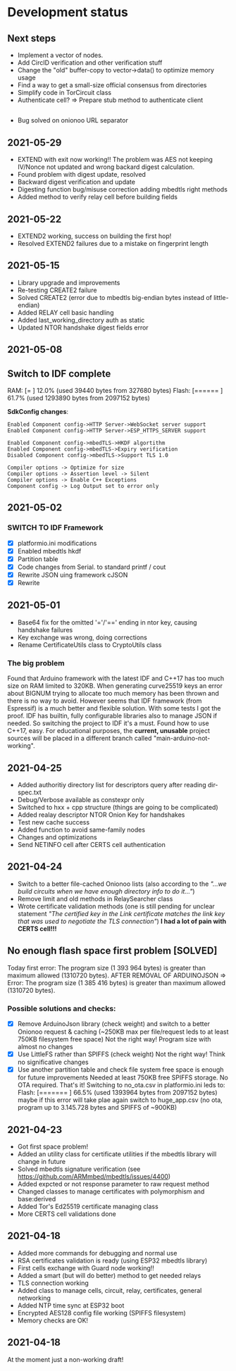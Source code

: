 # Development status

## Next steps
* Implement a vector of nodes.
* Add CircID verification and other verification stuff
* Change the "old" buffer-copy to vector->data() to optimize memory usage
* Find a way to get a small-size official consensus from directories
* Simplify code in TorCircuit class
* Authenticate cell? => Prepare stub method to authenticate client

## 

* Bug solved on onionoo URL separator


## 2021-05-29
* EXTEND with exit now working!! The problem was AES not keeping IV/Nonce not updated and wrong backard digest calculation.
* Found problem with digest update, resolved
* Backward digest verification and update
* Digesting function bug/misuse correction adding mbedtls right methods
* Added method to verify relay cell before building fields

## 2021-05-22

* EXTEND2 working, success on building the first hop!
* Resolved EXTEND2 failures due to a mistake on fingerprint length

## 2021-05-15

* Library upgrade and improvements
* Re-testing CREATE2 failure
* Solved CREATE2 (error due to mbedtls big-endian bytes instead of little-endian)
* Added RELAY cell basic handling
* Added last_working_directory auth as static
* Updated NTOR handshake digest fields error

## 2021-05-08
## Switch to IDF complete
RAM:   [=         ]  12.0% (used 39440 bytes from 327680 bytes)
Flash: [======    ]  61.7% (used 1293890 bytes from 2097152 bytes)

**SdkConfig changes**:

	Enabled Component config->HTTP Server->WebSocket server support
	Enabled Component config->HTTP Server->ESP_HTTPS_SERVER support
	
	Enabled Component config->mbedTLS->HKDF algortithm
	Enabled Component config->mbedTLS->Expiry verification
	Disabled Component config->mbedTLS->Support TLS 1.0

	Compiler options -> Optimize for size
	Compiler options -> Assertion level -> Silent
	Compiler options -> Enable C++ Exceptions
	Component config -> Log Output set to error only

## 2021-05-02
### SWITCH TO IDF Framework
- [x] platformio.ini modifications
- [x] Enabled mbedtls hkdf
- [x] Partition table
- [x] Code changes from Serial. to standard printf / cout
- [x] Rewrite JSON uing framework cJSON
- [x] Rewrite

## 2021-05-01
* Base64 fix for the omitted '='/'==' ending in ntor key, causing handshake failures
* Key exchange was wrong, doing corrections
* Rename CertificateUtils class to CryptoUtils class
### The big problem
Found that Arduino framework with the latest IDF and C++17 has too much size on RAM limited to 320KB. When generating curve25519 keys an error about BIGNUM trying to allocate too much memory has been thrown and there is no way to avoid. 
However seems that IDF framework (from Espressif) is a much better and flexible solution. With some tests I got the proof. IDF has builtin, fully configurable libraries also to manage JSON if needed. So switching the project to IDF it's a must. Found how to use C++17, easy.
For educational purposes, the **current, unusable** project sources will be placed in a different branch called "main-arduino-not-working".

## 2021-04-25
* Added authoritiy directory list for descriptors query after reading dir-spec.txt
* Debug/Verbose available as constexpr only
* Switched to hxx + cpp structure (things are going to be complicated)
* Added realay descriptor NTOR Onion Key for handshakes
* Test new cache success
* Added function to avoid same-family nodes
* Changes and optimizations
* Send NETINFO cell after CERTS cell authentication

## 2021-04-24

* Switch to a better file-cached Onionoo lists (also according to the *"...we build circuits when we have enough directory info to do it..."*)
* Remove limit and old methods in RelaySearcher class
* Wrote certificate validation methods (one is still pending for unclear statement _"The certified key in the Link certificate matches the link key that was used to negotiate the TLS connection"_) **I had a lot of pain with CERTS cell!!!**


## No enough flash space first problem [SOLVED]
Today first error: The program size (1 393 964 bytes) is greater than maximum allowed (1310720 bytes). 
AFTER REMOVAL OF ARDUINOJSON => Error: The program size (1 385 416 bytes) is greater than maximum allowed (1310720 bytes).
### Possible solutions and checks: 
- [x] Remove ArduinoJson library (check weight) and switch to a better Onionoo request & caching (~250KB max per file/request leds to at least 750KB filesystem free space)
Not the right way! Program size with almost no changes
- [x] Use LittleFS rather than SPIFFS (check weight)
Not the right way! Think no significative changes
- [x] Use another partition table and check file system free space is enough for future improvements
Needed at least 750KB free SPIFFS storage. No OTA required. 
That's it! Switching to no_ota.csv in platformio.ini leds to:
Flash: [=======   ]  66.5% (used 1393964 bytes from 2097152 bytes) 
maybe if this error will take plae again switch to huge_app.csv (no ota, program up to 3.145.728 bytes and SPIFFS of ~900KB)

## 2021-04-23

* Got first space problem!
* Added an utility class for certificate utilities if the mbedtls library will change in future
* Solved mbedtls signature verification (see https://github.com/ARMmbed/mbedtls/issues/4400)
* Added expcted or not response parameter to raw request method
* Changed classes to manage certificates with polymorphism and base:derived
* Added Tor's Ed25519 certificate managing class
* More CERTS cell validations done

## 2021-04-18
* Added more commands for debugging and normal use
* RSA certificates validation is ready (using ESP32 mbedtls library)
* First cells exchange with Guard node working!!
* Added a smart (but will do better) method to get needed relays
* TLS connection working
* Added class to manage cells, circuit, relay, certificates, general networking
* Added NTP time sync at ESP32 boot
* Encrypted AES128 config file working (SPIFFS filesystem)
* Memory checks are OK!

## 2021-04-18
At the moment just a non-working draft!
